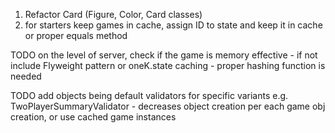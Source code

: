 1. Refactor Card (Figure, Color, Card classes)
1. for starters keep games in cache, assign ID to state and keep it in cache or proper equals method

TODO on the level of server, check if the game is memory effective - if not include Flyweight pattern or oneK.state caching - proper hashing function is needed

TODO add objects being default validators for specific variants e.g. TwoPlayerSummaryValidator - decreases object creation per each game obj creation, or use cached game instances

